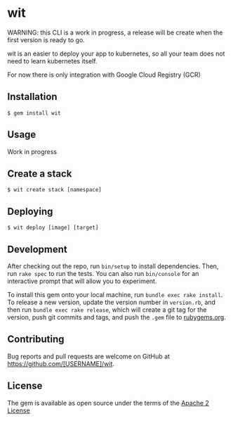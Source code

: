 # wit

WARNING: this CLI is a work in progress, a release will be create when the first version is ready to go.

wit is an easier to deploy your app to kubernetes, so all your team does not need to learn kubernetes itself.

For now there is only integration with Google Cloud Registry (GCR)

## Installation

    $ gem install wit

## Usage

Work in progress

## Create a stack

    $ wit create stack [namespace]

## Deploying

    $ wit deploy [image] [target]

## Development

After checking out the repo, run `bin/setup` to install dependencies. Then, run `rake spec` to run the tests. You can also run `bin/console` for an interactive prompt that will allow you to experiment.

To install this gem onto your local machine, run `bundle exec rake install`. To release a new version, update the version number in `version.rb`, and then run `bundle exec rake release`, which will create a git tag for the version, push git commits and tags, and push the `.gem` file to [rubygems.org](https://rubygems.org).

## Contributing

Bug reports and pull requests are welcome on GitHub at https://github.com/[USERNAME]/wit.

## License

The gem is available as open source under the terms of the [Apache 2 License](http://www.apache.org/licenses/LICENSE-2.0)
